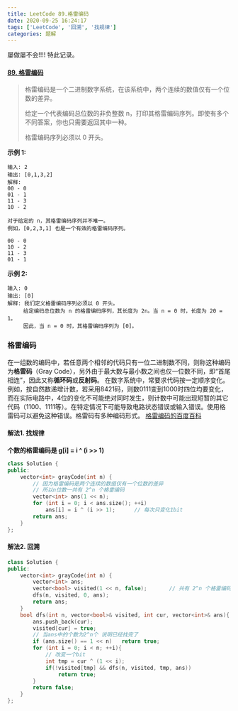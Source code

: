 ```yaml
---
title: LeetCode 89.格雷编码
date: 2020-09-25 16:24:17
tags: ['LeetCode', '回溯', '找规律']
categories: 题解
---
```


屡做屡不会!!!! 特此记录。

<!--more-->

#### [89. 格雷编码](https://leetcode-cn.com/problems/gray-code/)

> 格雷编码是一个二进制数字系统，在该系统中，两个连续的数值仅有一个位数的差异。
>
> 给定一个代表编码总位数的非负整数 n，打印其格雷编码序列。即使有多个不同答案，你也只需要返回其中一种。
>
> 格雷编码序列必须以 0 开头。

 **示例 1:** 

```
输入: 2
输出: [0,1,3,2]
解释:
00 - 0
01 - 1
11 - 3
10 - 2

对于给定的 n，其格雷编码序列并不唯一。
例如，[0,2,3,1] 也是一个有效的格雷编码序列。

00 - 0
10 - 2
11 - 3
01 - 1
```

 **示例 2:** 

```
输入: 0
输出: [0]
解释: 我们定义格雷编码序列必须以 0 开头。
     给定编码总位数为 n 的格雷编码序列，其长度为 2n。当 n = 0 时，长度为 20 = 1。
     因此，当 n = 0 时，其格雷编码序列为 [0]。
```

### 格雷编码

在一组数的编码中，若任意两个相邻的代码只有一位二进制数不同，则称这种编码为**格雷码**（Gray Code），另外由于最大数与最小数之间也仅一位数不同，即“首尾相连”，因此又称**循环码**或**反射码**。 在数字系统中，常要求代码按一定顺序变化。例如，按自然数递增计数，若采用8421码，则数0111变到1000时四位均要变化，而在实际电路中，4位的变化不可能绝对同时发生，则计数中可能出现短暂的其它代码（1100、1111等）。在特定情况下可能导致电路状态错误或输入错误。使用格雷码可以避免这种错误。格雷码有多种编码形式。 [格雷编码的百度百科](https://baike.baidu.com/item/%E6%A0%BC%E9%9B%B7%E7%A0%81)

#### 解法1. 找规律

 **个数的格雷编码是 g[i] = i ^ (i >> 1)** 

```C++
class Solution {
public:
    vector<int> grayCode(int n) {
        // 因为格雷编码是两个连续的数值仅有一个位数的差异
        // 所以n位数一共有 2^n 个格雷编码
        vector<int> ans(1 << n);
        for (int i = 0; i < ans.size(); ++i)
            ans[i] = i ^ (i >> 1);      // 每次只变化1bit
        return ans;
    }
};
```

#### 解法2. 回溯
```C++
class Solution {
public:
    vector<int> grayCode(int n) {
        vector<int> ans;
        vector<bool> visited(1 << n, false);       // 共有 2^n 个格雷编码
        dfs(n, visited, 0, ans);
        return ans;
    }
    bool dfs(int n, vector<bool>& visited, int cur, vector<int>& ans){
        ans.push_back(cur);
        visited[cur] = true;
        // 当ans中的个数为2^n个 说明已经找完了
        if (ans.size() == 1 << n)   return true;
        for (int i = 0; i < n; ++i){
            // 改变一个bit
            int tmp = cur ^ (1 << i);
            if(!visited[tmp] && dfs(n, visited, tmp, ans))
                return true;
        }
        return false;
    }
};
```

